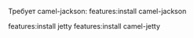 Требует camel-jackson:
features:install camel-jackson

features:install jetty
features:install camel-jetty